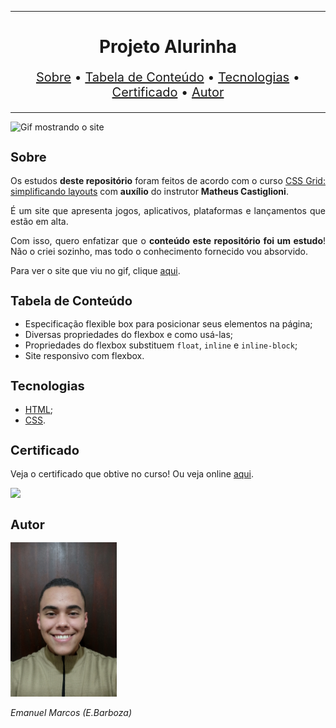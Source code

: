 <hr>

<main>
    <h1 align="center">Projeto Alurinha</h1>
    <p align="center" style="font-size: 1.25rem;">
        <a href="#sobre">Sobre</a> •
        <a href="#tabela-de-conteudo">Tabela de Conteúdo</a> •
        <a href="#tecnologias">Tecnologias</a> •
        <a href="#certificado">Certificado</a> •
        <a href="#autor">Autor</a>
    </p>
</main>

<hr>

<img src="Alura-Store.gif" title="Gif mostrando o site">

<section id="sobre">
    <h2 style="font-size: 1.25rem;">Sobre</h2>
    <p style="text-align: justify;">Os estudos <b>deste repositório</b> foram feitos de acordo com o curso <a href="https://cursos.alura.com.br/course/posicione-elementos-com-flexbox">CSS Grid: simplificando layouts</a> com <b>auxílio</b> do instrutor <b>Matheus Castiglioni</b>.</p>
    <p style="text-align: justify;">É um site que apresenta jogos, aplicativos, plataformas e lançamentos que estão em alta.</p>
    <p style="text-align: justify;">Com isso, quero enfatizar que o <b>conteúdo este repositório foi um estudo</b>! Não o criei sozinho, mas todo o conhecimento fornecido vou absorvido.</p>
    <p style="text-align: justify;">Para ver o site que viu no gif, clique <a href="alurinha-wine.vercel.app">aqui</a>.</p>
</section>

<section id="tabela-de-conteudo">
    <h2 style="font-size: 1.25rem;">Tabela de Conteúdo</h2>
    <ul style="text-align: justify;" align="justify">
        <li>Especificação flexible box para posicionar seus elementos na página;</li>
        <li>Diversas propriedades do flexbox e como usá-las;</li>
        <li>Propriedades do flexbox substituem <code>float</code>, <code>inline</code> e <code>inline-block</code>;</li>
        <li>Site responsivo com flexbox.</li>
    </ul>
</section>

<section id="tecnologias">
    <h2 style="font-size: 1.25rem;">Tecnologias</h2>
    <ul>
        <li><a href="https://developer.mozilla.org/pt-BR/docs/Web/HTML">HTML</a>;</li>
        <li><a href="https://developer.mozilla.org/pt-BR/docs/Web/CSS">CSS</a>.</li>
    </ul>
</section>

<section id="certificado">
    <h2 style="font-size: 1.25rem;">Certificado</h2>
    <p style="text-align: justify;">Veja o certificado que obtive no curso! Ou veja online <a href="https://cursos.alura.com.br/certificate/81ef9948-78d5-4483-b4e8-5fd5f8375412">aqui</a>.</p>
    <img src="Certificado de Conslusão Flexbox posicione elementos na tela.jpg">
</section>

<section id="autor">
    <h2 style="font-size: 1.25rem;">Autor</h2>
    <img src="foto.jpg" width="170">
    <p style="text-align: justify;"><i>Emanuel Marcos (E.Barboza)<i></p>
</section>
